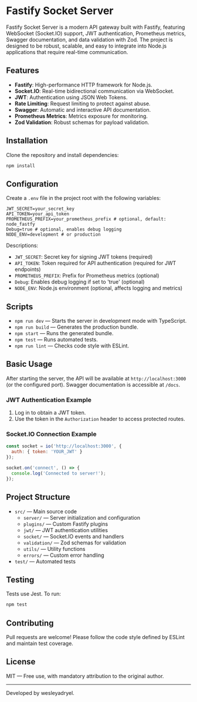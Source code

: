 
# Fastify Socket Server

Fastify Socket Server is a modern API gateway built with Fastify, featuring WebSocket (Socket.IO) support, JWT authentication, Prometheus metrics, Swagger documentation, and data validation with Zod. The project is designed to be robust, scalable, and easy to integrate into Node.js applications that require real-time communication.

## Features

- **Fastify**: High-performance HTTP framework for Node.js.
- **Socket.IO**: Real-time bidirectional communication via WebSocket.
- **JWT**: Authentication using JSON Web Tokens.
- **Rate Limiting**: Request limiting to protect against abuse.
- **Swagger**: Automatic and interactive API documentation.
- **Prometheus Metrics**: Metrics exposure for monitoring.
- **Zod Validation**: Robust schemas for payload validation.

## Installation

Clone the repository and install dependencies:

```sh
npm install
```


## Configuration

Create a `.env` file in the project root with the following variables:

```
JWT_SECRET=your_secret_key
API_TOKEN=your_api_token
PROMETHEUS_PREFIX=your_prometheus_prefix # optional, default: node_fastfy
Debug=true # optional, enables debug logging
NODE_ENV=development # or production
```

Descriptions:
- `JWT_SECRET`: Secret key for signing JWT tokens (required)
- `API_TOKEN`: Token required for API authentication (required for JWT endpoints)
- `PROMETHEUS_PREFIX`: Prefix for Prometheus metrics (optional)
- `Debug`: Enables debug logging if set to 'true' (optional)
- `NODE_ENV`: Node.js environment (optional, affects logging and metrics)

## Scripts

- `npm run dev` — Starts the server in development mode with TypeScript.
- `npm run build` — Generates the production bundle.
- `npm start` — Runs the generated bundle.
- `npm test` — Runs automated tests.
- `npm run lint` — Checks code style with ESLint.

## Basic Usage

After starting the server, the API will be available at `http://localhost:3000` (or the configured port). Swagger documentation is accessible at `/docs`.

### JWT Authentication Example

1. Log in to obtain a JWT token.
2. Use the token in the `Authorization` header to access protected routes.

### Socket.IO Connection Example

```js
const socket = io('http://localhost:3000', {
  auth: { token: 'YOUR_JWT' }
});

socket.on('connect', () => {
  console.log('Connected to server!');
});
```

## Project Structure

- `src/` — Main source code
  - `server/` — Server initialization and configuration
  - `plugins/` — Custom Fastify plugins
  - `jwt/` — JWT authentication utilities
  - `socket/` — Socket.IO events and handlers
  - `validation/` — Zod schemas for validation
  - `utils/` — Utility functions
  - `errors/` — Custom error handling
- `test/` — Automated tests

## Testing

Tests use Jest. To run:

```sh
npm test
```

## Contributing

Pull requests are welcome! Please follow the code style defined by ESLint and maintain test coverage.

## License

MIT — Free use, with mandatory attribution to the original author.

---

Developed by wesleyadryel.
